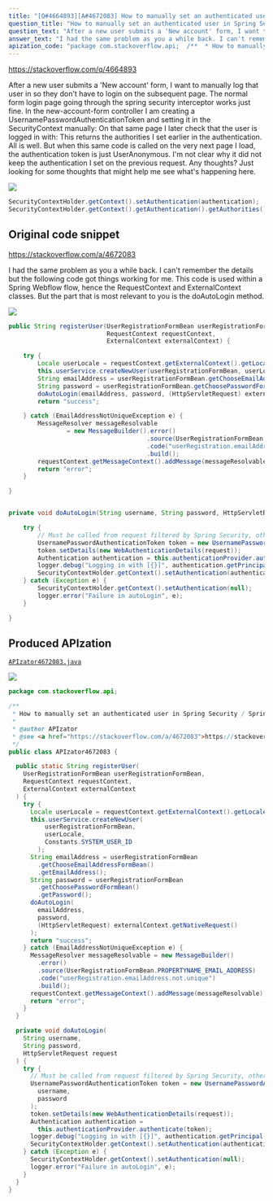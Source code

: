 ```yaml
---
title: "[Q#4664893][A#4672083] How to manually set an authenticated user in Spring Security / SpringMVC"
question_title: "How to manually set an authenticated user in Spring Security / SpringMVC"
question_text: "After a new user submits a 'New account' form, I want to manually log that user in so they don't have to login on the subsequent page. The normal form login page going through the spring security interceptor works just fine. In the new-account-form controller I am creating a UsernamePasswordAuthenticationToken and setting it in the SecurityContext manually: On that same page I later check that the user is logged in with: This returns the authorities I set earlier in the authentication. All is well. But when this same code is called on the very next page I load, the authentication token is just UserAnonymous. I'm not clear why it did not keep the authentication I set on the previous request. Any thoughts? Just looking for some thoughts that might help me see what's happening here."
answer_text: "I had the same problem as you a while back. I can't remember the details but the following code got things working for me. This code is used within a Spring Webflow flow, hence the RequestContext and ExternalContext classes. But the part that is most relevant to you is the doAutoLogin method."
apization_code: "package com.stackoverflow.api;  /**  * How to manually set an authenticated user in Spring Security / SpringMVC  *  * @author APIzator  * @see <a href=\"https://stackoverflow.com/a/4672083\">https://stackoverflow.com/a/4672083</a>  */ public class APIzator4672083 {    public static String registerUser(     UserRegistrationFormBean userRegistrationFormBean,     RequestContext requestContext,     ExternalContext externalContext   ) {     try {       Locale userLocale = requestContext.getExternalContext().getLocale();       this.userService.createNewUser(           userRegistrationFormBean,           userLocale,           Constants.SYSTEM_USER_ID         );       String emailAddress = userRegistrationFormBean         .getChooseEmailAddressFormBean()         .getEmailAddress();       String password = userRegistrationFormBean         .getChoosePasswordFormBean()         .getPassword();       doAutoLogin(         emailAddress,         password,         (HttpServletRequest) externalContext.getNativeRequest()       );       return \"success\";     } catch (EmailAddressNotUniqueException e) {       MessageResolver messageResolvable = new MessageBuilder()         .error()         .source(UserRegistrationFormBean.PROPERTYNAME_EMAIL_ADDRESS)         .code(\"userRegistration.emailAddress.not.unique\")         .build();       requestContext.getMessageContext().addMessage(messageResolvable);       return \"error\";     }   }    private void doAutoLogin(     String username,     String password,     HttpServletRequest request   ) {     try {       // Must be called from request filtered by Spring Security, otherwise SecurityContextHolder is not updated       UsernamePasswordAuthenticationToken token = new UsernamePasswordAuthenticationToken(         username,         password       );       token.setDetails(new WebAuthenticationDetails(request));       Authentication authentication =         this.authenticationProvider.authenticate(token);       logger.debug(\"Logging in with [{}]\", authentication.getPrincipal());       SecurityContextHolder.getContext().setAuthentication(authentication);     } catch (Exception e) {       SecurityContextHolder.getContext().setAuthentication(null);       logger.error(\"Failure in autoLogin\", e);     }   } }"
---
```


https://stackoverflow.com/q/4664893

After a new user submits a &#x27;New account&#x27; form, I want to manually log that user in so they don&#x27;t have to login on the subsequent page.
The normal form login page going through the spring security interceptor works just fine.
In the new-account-form controller I am creating a UsernamePasswordAuthenticationToken and setting it in the SecurityContext manually:
On that same page I later check that the user is logged in with:
This returns the authorities I set earlier in the authentication. All is well.
But when this same code is called on the very next page I load, the authentication token is just UserAnonymous.
I&#x27;m not clear why it did not keep the authentication I set on the previous request. Any thoughts?
Just looking for some thoughts that might help me see what&#x27;s happening here.


<div class="code-logo"><img src="/stackoverflow.png" /></div>

```java
SecurityContextHolder.getContext().setAuthentication(authentication);
SecurityContextHolder.getContext().getAuthentication().getAuthorities();
```


## Original code snippet

https://stackoverflow.com/a/4672083

I had the same problem as you a while back. I can&#x27;t remember the details but the following code got things working for me. This code is used within a Spring Webflow flow, hence the RequestContext and ExternalContext classes. But the part that is most relevant to you is the doAutoLogin method.

<div class="code-logo"><img src="/stackoverflow.png" /></div>

```java
public String registerUser(UserRegistrationFormBean userRegistrationFormBean,
                           RequestContext requestContext,
                           ExternalContext externalContext) {

    try {
        Locale userLocale = requestContext.getExternalContext().getLocale();
        this.userService.createNewUser(userRegistrationFormBean, userLocale, Constants.SYSTEM_USER_ID);
        String emailAddress = userRegistrationFormBean.getChooseEmailAddressFormBean().getEmailAddress();
        String password = userRegistrationFormBean.getChoosePasswordFormBean().getPassword();
        doAutoLogin(emailAddress, password, (HttpServletRequest) externalContext.getNativeRequest());
        return "success";

    } catch (EmailAddressNotUniqueException e) {
        MessageResolver messageResolvable 
                = new MessageBuilder().error()
                                      .source(UserRegistrationFormBean.PROPERTYNAME_EMAIL_ADDRESS)
                                      .code("userRegistration.emailAddress.not.unique")
                                      .build();
        requestContext.getMessageContext().addMessage(messageResolvable);
        return "error";
    }

}


private void doAutoLogin(String username, String password, HttpServletRequest request) {

    try {
        // Must be called from request filtered by Spring Security, otherwise SecurityContextHolder is not updated
        UsernamePasswordAuthenticationToken token = new UsernamePasswordAuthenticationToken(username, password);
        token.setDetails(new WebAuthenticationDetails(request));
        Authentication authentication = this.authenticationProvider.authenticate(token);
        logger.debug("Logging in with [{}]", authentication.getPrincipal());
        SecurityContextHolder.getContext().setAuthentication(authentication);
    } catch (Exception e) {
        SecurityContextHolder.getContext().setAuthentication(null);
        logger.error("Failure in autoLogin", e);
    }

}
```

## Produced APIzation

[`APIzator4672083.java`](https://github.com/pasqualesalza/apization-temp-data/raw/master/search/APIzator4672083.java)

<div class="code-logo"><img src="/apizator.png" /></div>

```java
package com.stackoverflow.api;

/**
 * How to manually set an authenticated user in Spring Security / SpringMVC
 *
 * @author APIzator
 * @see <a href="https://stackoverflow.com/a/4672083">https://stackoverflow.com/a/4672083</a>
 */
public class APIzator4672083 {

  public static String registerUser(
    UserRegistrationFormBean userRegistrationFormBean,
    RequestContext requestContext,
    ExternalContext externalContext
  ) {
    try {
      Locale userLocale = requestContext.getExternalContext().getLocale();
      this.userService.createNewUser(
          userRegistrationFormBean,
          userLocale,
          Constants.SYSTEM_USER_ID
        );
      String emailAddress = userRegistrationFormBean
        .getChooseEmailAddressFormBean()
        .getEmailAddress();
      String password = userRegistrationFormBean
        .getChoosePasswordFormBean()
        .getPassword();
      doAutoLogin(
        emailAddress,
        password,
        (HttpServletRequest) externalContext.getNativeRequest()
      );
      return "success";
    } catch (EmailAddressNotUniqueException e) {
      MessageResolver messageResolvable = new MessageBuilder()
        .error()
        .source(UserRegistrationFormBean.PROPERTYNAME_EMAIL_ADDRESS)
        .code("userRegistration.emailAddress.not.unique")
        .build();
      requestContext.getMessageContext().addMessage(messageResolvable);
      return "error";
    }
  }

  private void doAutoLogin(
    String username,
    String password,
    HttpServletRequest request
  ) {
    try {
      // Must be called from request filtered by Spring Security, otherwise SecurityContextHolder is not updated
      UsernamePasswordAuthenticationToken token = new UsernamePasswordAuthenticationToken(
        username,
        password
      );
      token.setDetails(new WebAuthenticationDetails(request));
      Authentication authentication =
        this.authenticationProvider.authenticate(token);
      logger.debug("Logging in with [{}]", authentication.getPrincipal());
      SecurityContextHolder.getContext().setAuthentication(authentication);
    } catch (Exception e) {
      SecurityContextHolder.getContext().setAuthentication(null);
      logger.error("Failure in autoLogin", e);
    }
  }
}

```